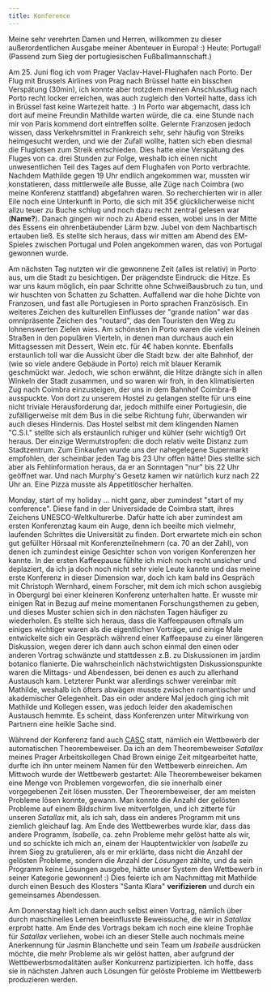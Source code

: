 ```yaml
---
title: Konference
---
```


Meine sehr verehrten Damen und Herren, willkommen zu dieser
außerordentlichen Ausgabe meiner Abenteuer in Europa! :)
Heute: Portugal! (Passend zum Sieg der portugiesischen Fußballmannschaft.)

Am 25. Juni flog ich vom Prager Vaclav-Havel-Flughafen nach Porto.
Der Flug mit Brussels Airlines von Prag nach Brüssel hatte
ein bisschen Verspätung (30min), ich konnte aber trotzdem meinen Anschlussflug
nach Porto recht locker erreichen, was auch zugleich den Vorteil hatte,
dass ich in Brüssel fast keine Wartezeit hatte. :)
In Porto war abgemacht, dass ich dort auf meine Freundin Mathilde warten würde,
die ca. eine Stunde nach mir von Paris kommend dort eintreffen sollte.
Gelernte Franzosen jedoch wissen, dass Verkehrsmittel in Frankreich
sehr, sehr häufig von Streiks heimgesucht werden, und wie der Zufall wollte,
hatten sich eben diesmal die Fluglotsen zum Streik entschieden.
Dies hatte eine Verspätung des Fluges von ca. drei Stunden zur Folge,
weshalb ich einen nicht unwesentlichen Teil des Tages auf dem
Flughafen von Porto verbrachte.
Nachdem Mathilde gegen 19 Uhr endlich angekommen war, mussten wir konstatieren,
dass mittlerweile alle Busse, alle Züge nach Coimbra
(wo meine Konferenz stattfand) abgefahren waren.
So recherchierten wir in aller Eile noch eine Unterkunft in Porto,
die sich mit 35€ glücklicherweise nicht allzu teuer zu Buche schlug und
noch dazu recht zentral gelesen war (**Name?**).
Danach gingen wir noch zu Abend essen, wobei uns in der Mitte des Essens
ein ohrenbetäubender Lärm bzw. Jubel von dem Nachbartisch ertauben ließ.
Es stellte sich heraus, dass wir mitten am Abend des EM-Spieles zwischen
Portugal und Polen angekommen waren, das von Portugal gewonnen wurde.

Am nächsten Tag nutzten wir die gewonnene Zeit (alles ist relativ)
in Porto aus, um die Stadt zu besichtigen. Der prägendste Eindruck:
die Hitze. Es war uns kaum möglich, ein paar Schritte ohne Schweißausbruch
zu tun, und wir huschten von Schatten zu Schatten.
Auffallend war die hohe Dichte von Franzosen, und fast alle Portugiesen
in Porto sprachen Französisch.
Ein weiteres Zeichen des kulturellen Einflusses der "grande nation" war
das omnipräsente Zeichen des "routard", das den Touristen den Weg
zu lohnenswerten Zielen wies.
Am schönsten in Porto waren die vielen kleinen Straßen in den
populären Vierteln, in denen man durchaus auch ein Mittagsessen
mit Dessert, Wein etc. für 4€ haben konnte.
Ebenfalls erstaunlich toll war die Aussicht über die Stadt bzw.
der alte Bahnhof, der (wie so viele andere Gebäude in Porto)
reich mit blauer Keramik geschmückt war.
Jedoch, wie schon erwähnt, die Hitze drängte sich in allen Winkeln
der Stadt zusammen, und so waren wir froh, in den klimatisierten Zug
nach Coimbra einzusteigen, der uns in dem Bahnhof Coimbra-B ausspuckte.
Von dort zu unserem Hostel zu gelangen stellte für uns eine
nicht triviale Herausforderung dar, jedoch mithilfe einer Portugiesin,
die zufälligerweise mit dem Bus in die selbe Richtung fuhr,
überwanden wir auch dieses Hindernis.
Das Hostel selbst mit dem klingenden Namen "C.S.I." stellte sich als
erstaunlich ruhiger und kühler (sehr wichtig!) Ort heraus.
Der einzige Wermutstropfen: die doch relativ weite Distanz zum Stadtzentrum. 
Zum Einkaufen wurde uns der nahegelegene Supermarkt empfohlen,
der scheinbar jeden Tag bis 23 Uhr offen hätte!
Dies stellte sich aber als Fehlinformation heraus, da er an Sonntagen "nur"
bis 22 Uhr geöffnet war. Und nach Murphy's Gesetz kamen wir natürlich
kurz nach 22 Uhr an. Eine Pizza musste als Appetitlöscher herhalten.

Monday, start of my holiday ... nicht ganz, aber zumindest
"start of my conference". Diese fand in der Universidade de Coimbra statt,
ihres Zeichens UNESCO-Weltkulturerbe. Dafür hatte ich aber zumindest
am ersten Konferenztag kaum ein Auge, denn ich beeilte mich vielmehr,
laufenden Schrittes die Universität zu finden.
Dort erwartete mich ein schon gut gefüllter Hörsaal mit Konferenzteilnehmern
(ca. 70 an der Zahl), von denen ich zumindest einige Gesichter schon von
vorigen Konferenzen her kannte.
In der ersten Kaffeepause fühlte ich mich noch recht unsicher und deplaziert,
da ich ja doch noch nicht sehr viele Leute kannte und das meine erste Konferenz
in dieser Dimension war, doch ich kam bald ins Gespräch mit Christoph Wernhard,
einem Forscher, mit dem ich mich schon ausgiebig in Obergurgl bei
einer kleineren Konferenz unterhalten hatte.
Er wusste mir einigen Rat in Bezug auf meine momentanen Forschungsthemen zu geben,
und dieses Muster schien sich in den nächsten Tagen häufiger zu wiederholen.
Es stellte sich heraus, dass die Kaffeepausen oftmals um einiges wichtiger waren
als die eigentlichen Vorträge, und einige Male entwickelte sich ein Gespräch
während einer Kaffeepause zu einer längeren Diskussion,
wegen derer ich dann auch schon einmal den einen oder anderen Vortrag schwänzte
und stattdessen z.B. zu Diskussionen im jardim botanico flanierte.
Die wahrscheinlich nächstwichtigsten Diskussionspunkte waren die Mittags- und
Abendessen, bei denen es auch zu allerhand Austausch kam.
Letzterer Punkt war allerdings schwer vereinbar mit Mathilde,
weshalb ich öfters abwägen musste zwischen romantischer und akademischer
Gelegenheit. Das ein oder andere Mal jedoch ging ich mit Mathilde und Kollegen
essen, was jedoch leider den akademischen Austausch hemmte.
Es scheint, dass Konferenzen unter Mitwirkung von Partnern eine heikle Sache sind.

Während der Konferenz fand auch [CASC] statt, nämlich ein
Wettbewerb der automatischen Theorembeweiser.
Da ich an dem Theorembeweiser *Satallax* meines Prager Arbeitskollegen
Chad Brown einige Zeit mitgearbeitet hatte, durfte ich ihn unter meinem Namen
für den Wettbewerb einreichen.
Am Mittwoch wurde der Wettbewerb gestartet:
Alle Theorembeweiser bekamen eine Menge von Problemen vorgeworfen, die sie
innerhalb einer vorgegebenen Zeit lösen mussten.
Der Theorembeweiser, der am meisten Probleme lösen konnte, gewann.
Man konnte die Anzahl der gelösten Probleme auf einem Bildschirm
live mitverfolgen, und ich zitterte für unseren *Satallax* mit, als ich sah,
dass ein anderes Programm mit uns ziemlich gleichauf lag.
Am Ende des Wettbewerbes wurde klar, dass das andere Programm, *Isabelle*,
ca. zehn Probleme mehr gelöst hatte als wir, und so schickte ich mich an,
einem der Hauptentwickler von *Isabelle* zu ihrem Sieg zu gratulieren,
als er mir erklärte, dass nicht die Anzahl der gelösten Probleme,
sondern die Anzahl der *Lösungen* zählte, und da sein Programm keine Lösungen
ausgebe, hätte unser System den Wettbewerb in seiner Kategorie gewonnen! :)
Dies feierte ich am Nachmittag mit Mathilde durch einen Besuch des
Klosters "Santa Klara" **verifizieren** und durch ein gemeinsames Abendessen.

Am Donnerstag hielt ich dann auch selbst einen Vortrag, nämlich über
durch maschinelles Lernen beeinflusste Beweissuche,
die wir in *Satallax* erprobt hatte.
Am Ende des Vortrags bekam ich noch eine kleine Trophäe für *Satallax*
verliehen, wobei ich an dieser Stelle auch nochmals meine Anerkennung für
Jasmin Blanchette und sein Team um *Isabelle* ausdrücken möchte,
die mehr Probleme als wir gelöst hatten,
aber aufgrund der Wettbewerbsmodalitäten außer Konkurrenz partizipierten.
Ich hoffe, dass sie in nächsten Jahren auch Lösungen für gelöste Probleme
im Wettbewerb produzieren werden.

[CASC]: http://www.cs.miami.edu/~tptp/CASC/J8/
